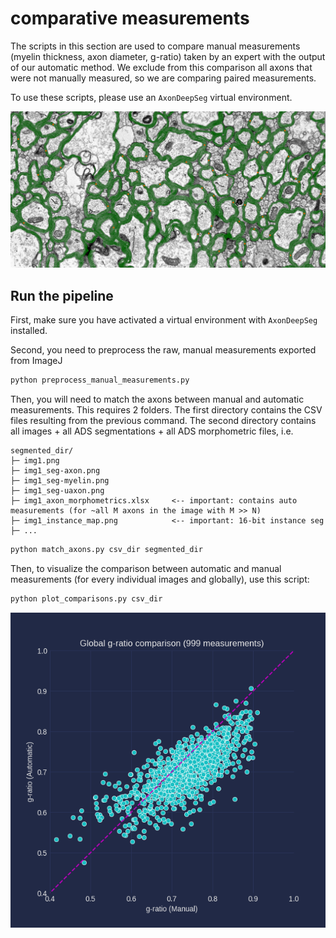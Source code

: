 # comparative measurements
The scripts in this section are used to compare manual measurements (myelin thickness, axon diameter, g-ratio) taken by an expert with the output of our automatic method. We exclude from this comparison all axons that were not manually measured, so we are comparing paired measurements. 

To use these scripts, please use an `AxonDeepSeg` virtual environment.

![show_img](366A_slot_A2_8000x_ROI-1_stitched_8bit_eq_resized_COORDS_EXAMPLE.png)

## Run the pipeline
First, make sure you have activated a virtual environment with `AxonDeepSeg` installed.

Second, you need to preprocess the raw, manual measurements exported from ImageJ

```bash
python preprocess_manual_measurements.py 
```

Then, you will need to match the axons between manual and automatic measurements. This requires 2 folders. The first directory contains the CSV files resulting from the previous command. The second directory contains all images + all ADS segmentations + all ADS morphometric files, i.e.

```
segmented_dir/
├─ img1.png
├─ img1_seg-axon.png
├─ img1_seg-myelin.png
├─ img1_seg-uaxon.png
├─ img1_axon_morphometrics.xlsx     <-- important: contains auto measurements (for ~all M axons in the image with M >> N)
├─ img1_instance_map.png            <-- important: 16-bit instance seg
├─ ...
```

```bash
python match_axons.py csv_dir segmented_dir
```

Then, to visualize the comparison between automatic and manual measurements (for every individual images and globally), use this script:

```bash
python plot_comparisons.py csv_dir
```

![plot](global_comparison_plots.png)